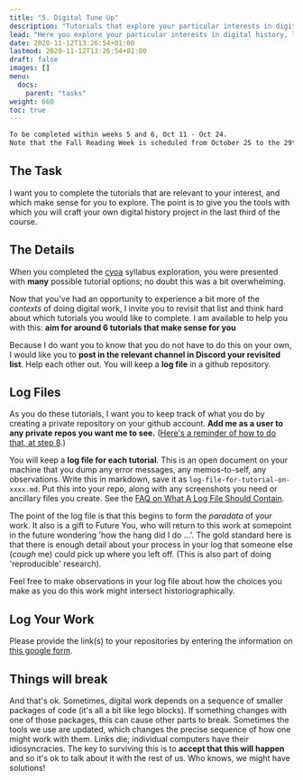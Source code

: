 ```yaml
---
title: "5. Digital Tune Up"
description: "Tutorials that explore your particular interests in digital history"
lead: "Here you explore your particular interests in digital history, learning some of the skills you will need."
date: 2020-11-12T13:26:54+01:00
lastmod: 2020-11-12T13:26:54+01:00
draft: false
images: []
menu:
  docs:
    parent: "tasks"
weight: 660
toc: true
---
```


```txt
To be completed within weeks 5 and 6, Oct 11 - Oct 24.
Note that the Fall Reading Week is scheduled from October 25 to the 29th.
```
## The Task

I want you to complete the tutorials that are relevant to your interest, and which make sense for you to explore. The point is to give you the tools with which you will craft your own digital history project in the last third of the course.

## The Details

When you completed the [cyoa](/docs/syllabus/cyoa) syllabus exploration, you were presented with **many** possible tutorial options; no doubt this was a bit overwhelming.

Now that you've had an opportunity to experience a bit more of the _contexts_ of doing digital work, I invite you to revisit that list and think hard about which tutorials you would like to complete. I am available to help you with this: **aim for around 6 tutorials that make sense for you**

Because I do want you to know that you do not have to do this on your own, I would like you to **post in the relevant channel in Discord your revisited list**. Help each other out. You will keep a **log file** in a github repository.

## Log Files

As you do these tutorials, I want you to keep track of what you do by creating a private repository on your github account. **Add me as a user to any private repos you want me to see.** ([Here's a reminder of how to do that, at step 8](https://graddh.netlify.app/docs/tutorials/github-basic/).)

You will keep a **log file for each tutorial**. This is an open document on your machine that you dump any error messages, any memos-to-self, any observations. Write this in markdown, save it as `log-file-for-tutorial-on-xxxx.md`. Put this into your repo, along with any screenshots you need or ancillary files you create. See the [FAQ on What A Log File Should Contain](https://graddh.netlify.app/docs/syllabus/faq/).

The point of the log file is that this begins to form the _paradata_ of your work. It also is a gift to Future You, who will return to this work at somepoint in the future wondering 'how the hang did I do ...'. The gold standard here is that there is enough detail about your process in your log that someone else (*cough* me) could pick up where you left off. (This is also part of doing 'reproducible' research).

Feel free to make observations in your log file about how the choices you make as you do this work might intersect historiographically.

## Log Your Work

Please provide the link(s) to your repositories by entering the information on [this google form](https://forms.gle/KeCNnLpcuYVVFHgr5).

## Things will break

And that's ok. Sometimes, digital work depends on a sequence of smaller packages of code (it's all a bit like lego blocks). If something changes with one of those packages, this can cause other parts to break. Sometimes the tools we use are updated, which changes the precise sequence of how one might work with them. Links die; individual computers have their idiosyncracies. The key to surviving this is to **accept that this will happen** and so it's ok to talk about it with the rest of us. Who knows, we might have solutions!
